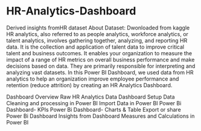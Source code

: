 # HR-Analytics-Dashboard
Derived  insights fromHR dataset
About Dataset: Dwonloaded from kaggle
HR analytics, also referred to as people analytics, workforce analytics, or talent analytics, involves gathering together, analyzing, and reporting HR data. It is the collection and application of talent data to improve critical talent and business outcomes. It enables your organization to measure the impact of a range of HR metrics on overall business performance and make decisions based on data. They are primarily responsible for interpreting and analyzing vast datasets.
In this Power BI Dashboard, we used data from HR analytics to help an organization improve employee performance and retention (reduce attrition) by creating an HR Analytics Dashboard.

Dashboard Overview
Raw HR Analytics Data
Dashboard Setup
Data Cleaning and processing in Power BI
Import Data in Power BI
Power Bi Dashboard- KPIs
Power Bi Dashboard- Charts & Table
Export or share Power Bi Dashboard
Insights from Dashboard
Measures and Calculations in Power BI
